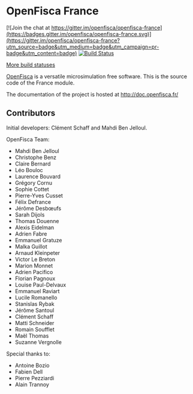 # OpenFisca France

[![Join the chat at https://gitter.im/openfisca/openfisca-france](https://badges.gitter.im/openfisca/openfisca-france.svg)](https://gitter.im/openfisca/openfisca-france?utm_source=badge&utm_medium=badge&utm_campaign=pr-badge&utm_content=badge)
[![Build Status](https://travis-ci.org/openfisca/openfisca-france.svg?branch=master)](https://travis-ci.org/openfisca/openfisca-france)

[More build statuses](http://www.openfisca.fr/build-status)

[OpenFisca](http://www.openfisca.fr/) is a versatile microsimulation free software.
This is the source code of the France module.

The documentation of the project is hosted at http://doc.openfisca.fr/

## Contributors

Initial developers: Clément Schaff and Mahdi Ben Jelloul.

OpenFisca Team:
  - Mahdi Ben Jelloul
  - Christophe Benz
  - Claire Bernard
  - Léo Bouloc
  - Laurence Bouvard
  - Grégory Cornu
  - Sophie Cottet
  - Pierre-Yves Cusset
  - Félix Defrance
  - Jérôme Desbœufs
  - Sarah Dijols
  - Thomas Douenne
  - Alexis Eidelman
  - Adrien Fabre
  - Emmanuel Gratuze
  - Malka Guillot
  - Arnaud Kleinpeter
  - Victor Le Breton
  - Marion Monnet
  - Adrien Pacifico
  - Florian Pagnoux
  - Louise Paul-Delvaux
  - Emmanuel Raviart
  - Lucile Romanello
  - Stanislas Rybak
  - Jérôme Santoul
  - Clément Schaff
  - Matti Schneider
  - Romain Soufflet
  - Maël Thomas
  - Suzanne Vergnolle

Special thanks to:
  - Antoine Bozio
  - Fabien Dell
  - Pierre Pezziardi
  - Alain Trannoy
